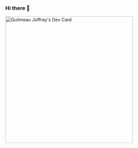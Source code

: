 ### Hi there 👋

<!--
**Warshoow/Warshoow** is a ✨ _special_ ✨ repository because its `README.md` (this file) appears on your GitHub profile.

Here are some ideas to get you started:

- 🔭 I’m currently working on ...
- 🌱 I’m currently learning ...
- 👯 I’m looking to collaborate on ...
- 🤔 I’m looking for help with ...
- 💬 Ask me about ...
- 📫 How to reach me: ...
- 😄 Pronouns: ...
- ⚡ Fun fact: ...
-->

<a href="https://app.daily.dev/Warshow"><img src="https://api.daily.dev/devcards/5c85a2483f804ce0bba2b867eda4b650.png?r=7yx" width="400" alt="Guilmeau Joffrey's Dev Card"/></a>
